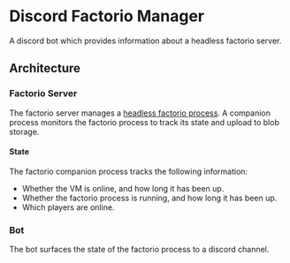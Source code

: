 # Discord Factorio Manager
A discord bot which provides information about a headless factorio server.

## Architecture
### Factorio Server
The factorio server manages a [headless factorio process](https://wiki.factorio.com/Multiplayer#Dedicated.2FHeadless_server).
A companion process monitors the factorio process to track its state and upload to blob storage.

#### State
The factorio companion process tracks the following information:
- Whether the VM is online, and how long it has been up.
- Whether the factorio process is running, and how long it has been up.
- Which players are online.

### Bot
The bot surfaces the state of the factorio process to a discord channel.
